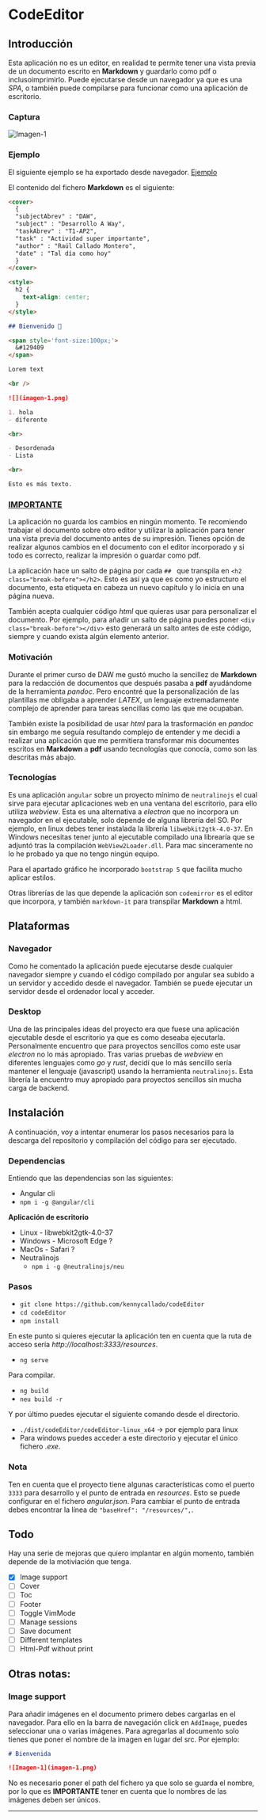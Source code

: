 # CodeEditor

## Introducción

Esta aplicación no es un editor, en realidad te permite tener una vista previa de un documento escrito en **Markdown** y guardarlo como pdf o inclusoimprimirlo. Puede ejecutarse desde un navegador ya que es una _SPA_, o también puede compilarse para funcionar como una aplicación de escritorio.

### Captura

![Imagen-1](./screenshot.png)

### Ejemplo

El siguiente ejemplo se ha exportado desde navegador. [Ejemplo](./ejemplo/ejemplo-salida.pdf)

El contenido del fichero **Markdown** es el siguiente:

``` markdown
<cover>
  {
  "subjectAbrev" : "DAW",
  "subject" : "Desarrollo A Way",
  "taskAbrev" : "T1-AP2",
  "task" : "Actividad super importante",
  "author" : "Raúl Callado Montero",
  "date" : "Tal día como hoy"
  }
</cover>

<style>
  h2 {
    text-align: center;
  }
</style>

## Bienvenido 👋

<span style='font-size:100px;'>
  &#129409
</span>

Lorem text

<br />

![](imagen-1.png)

1. hola
- diferente

<br>

- Desordenada
- Lista

<br>

Esto es más texto.
```

### <u>IMPORTANTE</u>
 
La aplicación no guarda los cambios en ningún momento. Te recomiendo trabajar el documento sobre otro editor y utilizar la aplicación para tener una vista previa del documento antes de su impresión. Tienes opción de realizar algunos cambios en el documento con el editor incorporado y si todo es correcto, realizar la impresión o guardar como pdf.

La aplicación hace un salto de página por cada `## ` que transpila en `<h2 class="break-before"></h2>`. Esto es así ya que es como yo estructuro el documento, esta etiqueta en cabeza un nuevo capítulo y lo inicia en una página nueva.

También acepta cualquier código _html_ que quieras usar para personalizar el documento. Por ejemplo, para añadir un salto de página puedes poner `<div class="break-before"></div>` esto generará un salto antes de este código, siempre y cuando exista algún elemento anterior.

### Motivación

Durante el primer curso de DAW me gustó mucho la sencillez de **Markdown** para la redacción de documentos que después pasaba a **pdf** ayudándome de la herramienta _pandoc_. Pero encontré que la personalización de las plantillas me obligaba a aprender _LATEX_, un lenguaje extremadamente complejo de aprender para tareas sencillas como las que me ocupaban.

También existe la posibilidad de usar _html_ para la trasformación en _pandoc_ sin embargo me seguía resultando complejo de entender y me decidí a realizar una aplicación que me permitiera transformar mis documentes escritos en **Markdown** a **pdf** usando tecnologías que conocía, como son las descritas más abajo.

### Tecnologías

Es una aplicación `angular` sobre un proyecto mínimo de `neutralinojs` el cual sirve para ejecutar aplicaciones web en una ventana del escritorio, para ello utiliza _webview_. Esta es una alternativa a _electron_ que no incorpora un navegador en el ejecutable, solo depende de alguna librería del SO. Por ejemplo, en linux debes tener instalada la librería `libwebkit2gtk-4.0-37`. En Windows necesitas tener junto al ejecutable compilado una librearía que se adjuntó tras la compilación `WebView2Loader.dll`. Para mac sinceramente no lo he probado ya que no tengo ningún equipo.

Para el apartado gráfico he incorporado `bootstrap 5` que facilita mucho aplicar estilos.

Otras librerías de las que depende la aplicación son `codemirror` es el editor que incorpora, y también `markdown-it` para transpilar **Markdown** a html.

## Plataformas

### Navegador

Como he comentado la aplicación puede ejecutarse desde cualquier navegador siempre y cuando el código compilado por angular sea subido a un servidor y accedido desde el navegador. También se puede ejecutar un servidor desde el ordenador local y acceder.

### Desktop

Una de las principales ideas del proyecto era que fuese una aplicación ejecutable desde el escritorio ya que es como deseaba ejecutarla. Personalmente encuentro que para proyectos sencillos como este usar _electron_ no lo más apropiado.  Tras varias pruebas de _webview_ en diferentes lenguajes como _go_ y _rust_, decidí que lo más sencillo sería mantener el lenguaje (javascript) usando la herramienta `neutralinojs`. Esta librería la encuentro muy apropiado para proyectos sencillos sin mucha carga de backend.

## Instalación

A continuación, voy a intentar enumerar los pasos necesarios para la descarga del repositorio y compilación del código para ser ejecutado.

### Dependencias

Entiendo que las dependencias son las siguientes:

- Angular cli
- `npm i -g @angular/cli`

**Aplicación de escritorio**
- Linux - libwebkit2gtk-4.0-37
- Windows - Microsoft Edge ?
- MacOs - Safari ?
- Neutralinojs
  - `npm i -g @neutralinojs/neu`

### Pasos

- `git clone https://github.com/kennycallado/codeEditor`
- `cd codeEditor`
- `npm install`

En este punto si quieres ejecutar la aplicación ten en cuenta que la ruta de acceso sería _http://localhost:3333/resources_.
- `ng serve`

Para compilar.
- `ng build`
- `neu build -r`

Y por último puedes ejecutar el siguiente comando desde el directorio.
- `./dist/codeEditor/codeEditor-linux_x64` -> por ejemplo para linux
- Para windows puedes acceder a este directorio y ejecutar el único fichero _.exe_.


### Nota

Ten en cuenta que el proyecto tiene algunas características como el puerto `3333` para desarrollo y el punto de entrada en _resources_. Esto se puede configurar en el fichero _angular.json_. Para cambiar el punto de entrada debes encontrar la línea de `"baseHref": "/resources/",`.

## Todo

Hay una serie de mejoras que quiero implantar en algún momento, también depende de la motiviación que tenga.

- [x] Image support
- [ ] Cover
- [ ] Toc
- [ ] Footer
- [ ] Toggle VimMode
- [ ] Manage sessions
- [ ] Save document
- [ ] Different templates
- [ ] Html-Pdf without print

## Otras notas:

### Image support

Para añadir imágenes en el documento primero debes cargarlas en el navegador. Para ello en la barra de navegación click en `AddImage`, puedes seleccionar una o varias imágenes. Para agregarlas al documento solo tienes que poner el nombre de la imagen en lugar del src. Por ejemplo:

``` markdown
# Bienvenida

![Imagen-1](imagen-1.png)
```

No es necesario poner el path del fichero ya que solo se guarda el nombre, por lo que es **IMPORTANTE** tener en cuenta que lo nombres de las imágenes deben ser únicos.

---
